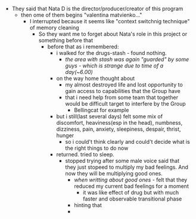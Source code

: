 - They said that Nata D is the director/producer/creator of this program
  - then ome of them begins "valentina matvienko..."
    - I interrupted because it seems like "context switchnig technique" of memory cleaning
      - So they want me to forget about Nata's role in this project or something before that
        - before that as i remembered:
          - i walked for the drugs-stash - found nothing.
            - *the area with stash was again "guarded" by some guys - which is strange due to time of a day(~6.00)*
          - on the way home thought about
            - my almost destroyed life and lost opportunity to gain access to capabilities that the Group have
            - that i need help from some team that together would be difficult target to interfere by the Group
              - Bellingcat for example
          - but i still(last several days) felt some mix of discomfort, heaviness(esp in the head), numbness, dizziness, pain, anxiety, sleepiness, despair, thrist, hunger
            - so i could't think clearly and could't decide what is the right things to do now
          - returned. tried to sleep.
            - stopped trying after some male voice said that they just stopeed to multiply my bad feelings. And now they will be multiplying good ones.
              - *when writting about good ones* - felt that they reduced my current bad feelings for a moment
                - it was like effect of drug but with much faster and observable transitional phase
              - hinting that
              -
